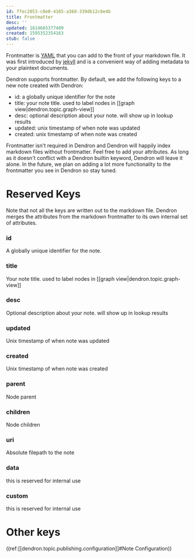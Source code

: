 ```yaml
---
id: ffec2853-c0e0-4165-a368-339db12c8e4b
title: Frontmatter
desc: ''
updated: 1614665377409
created: 1595352354163
stub: false
---
```

Frontmatter is [YAML](https://yaml.org/) that you can add to the front of your markdown file. It was first introduced by [jekyll](https://jekyllrb.com/docs/front-matter/) and is a convenient way of adding metadata to your plaintext documents. 

Dendron supports frontmatter. By default, we add the following keys to a new note created with Dendron:

- id: a globally unique identifier for the note
- title: your note title. used to label nodes in [[graph view|dendron.topic.graph-view]]
- desc: optional description about your note. will show up in lookup results
- updated: unix timestamp of when note was updated
- created: unix timestamp of when note was created

Frontmatter isn't required in Dendron and Dendron will happily index markdown files without frontmatter. Feel free to add your attributes. As long as it doesn't conflict with a Dendron builtin keyword, Dendron will leave it alone. In the future, we plan on adding a lot more functionality to the frontmatter you see in Dendron so stay tuned. 

# Reserved Keys

Note that not all the keys are written out to the markdown file. Dendron merges the attributes from the markdown frontmatter to its own internal set of attributes. 

### id

A globally unique identifier for the note.

### title

Your note title. used to label nodes in [[graph view|dendron.topic.graph-view]]

### desc

Optional description about your note. will show up in lookup results

### updated

Unix timestamp of when note was updated

### created

Unix timestamp of when note was created

### parent

Node parent

### children

Node children

### uri

Absolute filepath to the note

### data

this is reserved for internal use

### custom

this is reserved for internal use

# Other keys

((ref:[[dendron.topic.publishing.configuration]]#Note Configuration))